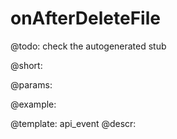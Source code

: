 onAfterDeleteFile
=============

@todo:
	check the autogenerated stub

@short:
	

@params:

@example:


@template:	api_event
@descr:

